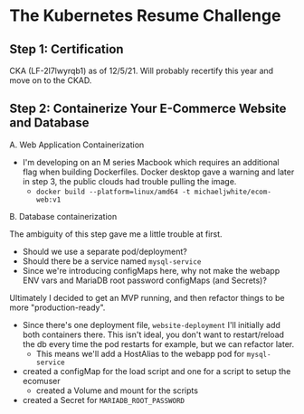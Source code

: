 # The Kubernetes Resume Challenge

## Step 1: Certification
CKA (LF-2l7lwyrqb1) as of 12/5/21. Will probably recertify this year and move on to the CKAD.

## Step 2: Containerize Your E-Commerce Website and Database

A. Web Application Containerization

 - I'm developing on an M series Macbook which requires an additional flag when building Dockerfiles. Docker desktop gave a warning and later in step 3, the public clouds had trouble pulling the image.
   - `docker build --platform=linux/amd64 -t michaeljwhite/ecom-web:v1`

B. Database containerization

The ambiguity of this step gave me a little trouble at first.
- Should we use a separate pod/deployment?
- Should there be a service named `mysql-service`
- Since we're introducing configMaps here, why not make the webapp ENV vars and MariaDB root password configMaps (and Secrets)?

Ultimately I decided to get an MVP running, and then refactor things to be more "production-ready".
- Since there's one deployment file, `website-deployment` I'll initially add both containers there. This isn't ideal, you don't want to restart/reload the db every time the pod restarts for example, but we can refactor later.
     - This means we'll add a HostAlias to the webapp pod for `mysql-service`
- created a configMap for the load script and one for a script to setup the ecomuser
  - created a Volume and mount for the scripts
- created a Secret for `MARIADB_ROOT_PASSWORD`